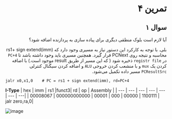 <div dir="rtl">


# تمرین ۴

## سوال ۱
</div>



<div dir="rtl">


آیا لازم است بلوک منطقی دیگری برای پیاده سازی به پردازنده اضافه شود؟
  
  بلی. با توجه به کارکرد این دستور نیاز به مسیری وجود دارد که 
  rs1+ sign extend(imm)
  محاسبه و نتیجه روی 
  PCNext
  قرار گیرد. همچنین مسیری باید وجود داشته باشد تا `PC+4` در `registr file` ذخیره شود ( که این مسیر از طریق result موجود است.)
  با اضافه کردن یک `mux` و با منشعب کردن خروجی `ALU` و اضافه کردن سیگنال کنترلی `PCResultSrc` مسیر داده تکمیل می‌شود.
  
</div>
  
  
~~~
jalr x0,x1,0    # PC = rs1 + sign extend(imm), rd=PC+4
~~~

**I-Type**
| hex      |      imm     | rs1  |funct3|   rd  |   op    | Assembly |
| ---      | ---          | ---   | --- | ---   | ---     | ---|
| 00008067 | 000000000000 | 00001 | 000 | 00000 | 1100111 | jalr zero,ra,0|

![image](https://user-images.githubusercontent.com/77579794/234019839-dedc8bfc-d53c-4ab4-aa5c-02d91d092188.png)
